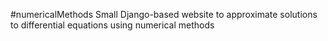 #numericalMethods
Small Django-based website to approximate solutions to differential equations using numerical methods
